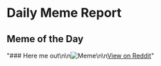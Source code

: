 # Daily Meme Report

## Meme of the Day
"### Here me out\n\n![Meme](https://i.redd.it/vm9zrrloii5f1.png)\n\n[View on Reddit](https://redd.it/1l5lo9j)"
